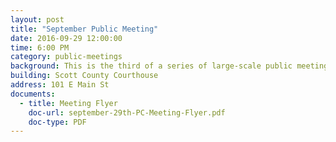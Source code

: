 ```yaml
---
layout: post
title: "September Public Meeting"
date: 2016-09-29 12:00:00
time: 6:00 PM
category: public-meetings
background: This is the third of a series of large-scale public meetings to update the Georgetown-Scott County Comprehensive Plan. At this meeting, we will review draft goals and objectives developed as part of the 2016 Comprehensive Plan.
building: Scott County Courthouse
address: 101 E Main St
documents:
  - title: Meeting Flyer
    doc-url: september-29th-PC-Meeting-Flyer.pdf
    doc-type: PDF
---
```

